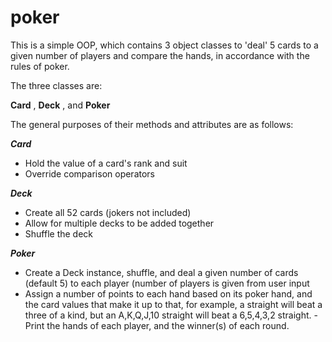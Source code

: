 # poker
This is a simple OOP, which contains 3 object classes to 'deal' 5 cards to a given number of players and compare the hands, in accordance with the rules of poker.

The three classes are:

**Card** , **Deck** , and **Poker**

The general purposes of their methods and attributes are as follows:

***Card***

- Hold the value of a card's rank and suit
- Override comparison operators

***Deck***

- Create all 52 cards (jokers not included)
- Allow for multiple decks to be added together
- Shuffle the deck

***Poker***

- Create a Deck instance, shuffle, and deal a given number of cards (default 5) to each player (number of players is given from user input
- Assign a number of points to each hand based on its poker hand, and the card values that make it up to that, for example, a straight will beat a three of a kind, but an A,K,Q,J,10 straight will beat a 6,5,4,3,2 straight.
-Print the hands of each player, and the winner(s) of each round.
